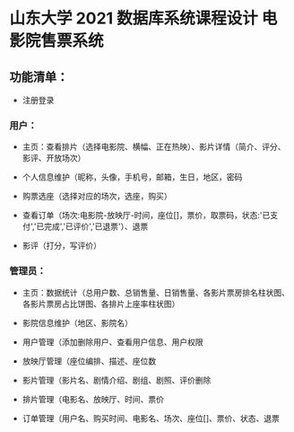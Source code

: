 # 山东大学 2021 数据库系统课程设计 电影院售票系统

## 功能清单：

- 注册登录

### 用户：

- 主页：查看排片（选择电影院、横幅、正在热映）、影片详情（简介、评分、影评、开放场次）

- 个人信息维护（昵称，头像，手机号，邮箱，生日，地区，密码

- 购票选座（选择对应的场次，选座，购买）

- 查看订单（场次:电影院-放映厅-时间，座位[]，票价，取票码，状态:'已支付','已完成','已评价','已退票'）、退票

- 影评（打分，写评价）

### 管理员：

- 主页：数据统计（总用户数、总销售量、日销售量、各影片票房排名柱状图、各影片票房占比饼图、各排片上座率柱状图）

- 影院信息维护（地区、影院名）

- 用户管理（添加删除用户、查看用户信息、用户权限

- 放映厅管理（座位编排、描述、座位数

- 影片管理（影片名、剧情介绍、剧组、剧照、评价删除

- 排片管理（电影名、放映厅、时间、票价

- 订单管理（用户名、购买时间、电影名、场次、座位[]、票价、状态、退票
